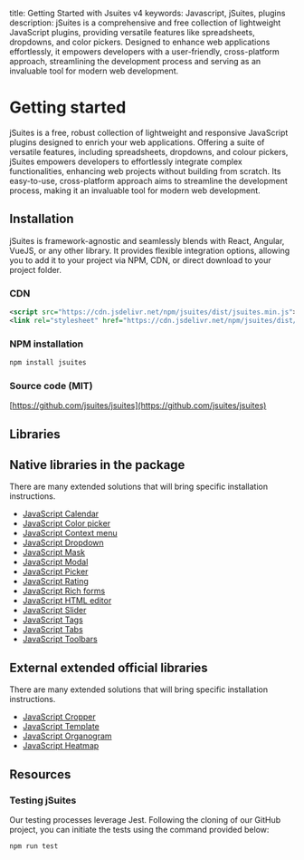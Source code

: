 title: Getting Started with Jsuites v4
keywords: Javascript, jSuites, plugins
description: jSuites is a comprehensive and free collection of lightweight JavaScript plugins, providing versatile features like spreadsheets, dropdowns, and color pickers. Designed to enhance web applications effortlessly, it empowers developers with a user-friendly, cross-platform approach, streamlining the development process and serving as an invaluable tool for modern web development.

Getting started
===============

jSuites is a free, robust collection of lightweight and responsive JavaScript plugins designed to enrich your web applications. Offering a suite of versatile features, including spreadsheets, dropdowns, and colour pickers, jSuites empowers developers to effortlessly integrate complex functionalities, enhancing web projects without building from scratch. Its easy-to-use, cross-platform approach aims to streamline the development process, making it an invaluable tool for modern web development.  
  
  

Installation
------------

jSuites is framework-agnostic and seamlessly blends with React, Angular, VueJS, or any other library. It provides flexible integration options, allowing you to add it to your project via NPM, CDN, or direct download to your project folder.  
  

### CDN

```xml
<script src="https://cdn.jsdelivr.net/npm/jsuites/dist/jsuites.min.js"></script>
<link rel="stylesheet" href="https://cdn.jsdelivr.net/npm/jsuites/dist/jsuites.min.css" type="text/css" />
```

  

### NPM installation

```bash
npm install jsuites
```
  

### Source code (MIT)

[https://github.com/jsuites/jsuites](https://github.com/jsuites/jsuites)  
  
  

Libraries
-------------------

## Native libraries in the package

There are many extended solutions that will bring specific installation instructions.  

- [JavaScript Calendar](/docs/v4/javascript-calendar)
- [JavaScript Color picker](/docs/v4/color-picker)
- [JavaScript Context menu](/docs/v4/contextmenu)
- [JavaScript Dropdown](/docs/v4/dropdown-and-autocomplete)
- [JavaScript Mask](/docs/v4/javascript-mask)
- [JavaScript Modal](/docs/v4/modal)
- [JavaScript Picker](/docs/v4/picker)
- [JavaScript Rating](/docs/v4/rating)
- [JavaScript Rich forms](/docs/v4/rich-form)
- [JavaScript HTML editor](/docs/v4/javascript-html-editor)
- [JavaScript Slider](/docs/v4/image-slider)
- [JavaScript Tags](/docs/v4/javascript-tags)
- [JavaScript Tabs](/docs/v4/javascript-tabs)
- [JavaScript Toolbars](/docs/v4/toolbar)

## External extended official libraries

There are many extended solutions that will bring specific installation instructions.

- [JavaScript Cropper](/docs/v4/image-cropper)
- [JavaScript Template](/docs/v4/javascript-template)
- [JavaScript Organogram](/docs/v4/organogram)
- [JavaScript Heatmap](/docs/v4/heatmap)

Resources
---------

### Testing jSuites

Our testing processes leverage Jest. Following the cloning of our GitHub project, you can initiate the tests using the command provided below:  

```bash
npm run test
```